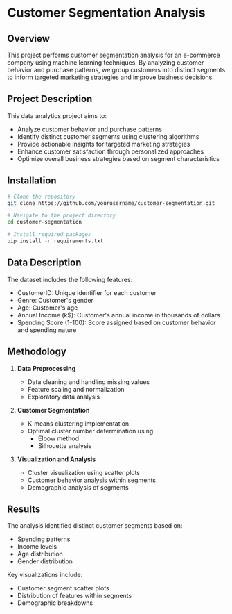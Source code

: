 # Customer Segmentation Analysis

## Overview
This project performs customer segmentation analysis for an e-commerce company using machine learning techniques. By analyzing customer behavior and purchase patterns, we group customers into distinct segments to inform targeted marketing strategies and improve business decisions.

## Project Description
This data analytics project aims to:
- Analyze customer behavior and purchase patterns
- Identify distinct customer segments using clustering algorithms
- Provide actionable insights for targeted marketing strategies
- Enhance customer satisfaction through personalized approaches
- Optimize overall business strategies based on segment characteristics

## Installation
```bash
# Clone the repository
git clone https://github.com/yourusername/customer-segmentation.git

# Navigate to the project directory
cd customer-segmentation

# Install required packages
pip install -r requirements.txt
```

## Data Description
The dataset includes the following features:
- CustomerID: Unique identifier for each customer
- Genre: Customer's gender
- Age: Customer's age
- Annual Income (k$): Customer's annual income in thousands of dollars
- Spending Score (1-100): Score assigned based on customer behavior and spending nature


## Methodology
1. **Data Preprocessing**
   - Data cleaning and handling missing values
   - Feature scaling and normalization
   - Exploratory data analysis

2. **Customer Segmentation**
   - K-means clustering implementation
   - Optimal cluster number determination using:
     - Elbow method
     - Silhouette analysis

3. **Visualization and Analysis**
   - Cluster visualization using scatter plots
   - Customer behavior analysis within segments
   - Demographic analysis of segments

## Results
The analysis identified distinct customer segments based on:
- Spending patterns
- Income levels
- Age distribution
- Gender distribution

Key visualizations include:
- Customer segment scatter plots
- Distribution of features within segments
- Demographic breakdowns

